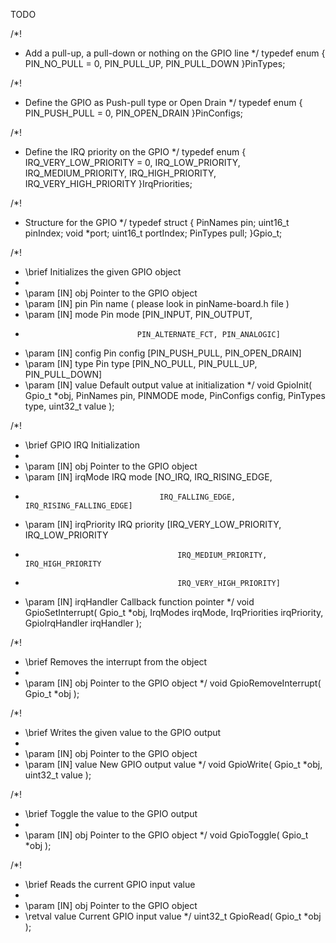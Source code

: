 TODO

/*!
 * Add a pull-up, a pull-down or nothing on the GPIO line
 */
typedef enum
{
    PIN_NO_PULL = 0,
    PIN_PULL_UP,
    PIN_PULL_DOWN
}PinTypes;

/*!
 * Define the GPIO as Push-pull type or Open Drain
 */
typedef enum
{
    PIN_PUSH_PULL = 0,
    PIN_OPEN_DRAIN
}PinConfigs;

/*!
 * Define the IRQ priority on the GPIO
 */
typedef enum
{
    IRQ_VERY_LOW_PRIORITY = 0,
    IRQ_LOW_PRIORITY,
    IRQ_MEDIUM_PRIORITY,
    IRQ_HIGH_PRIORITY,
    IRQ_VERY_HIGH_PRIORITY
}IrqPriorities;

/*!
 * Structure for the GPIO
 */
typedef struct
{
    PinNames  pin;
    uint16_t pinIndex;
    void *port;
    uint16_t portIndex;
    PinTypes pull;
}Gpio_t;

/*!
 * \brief Initializes the given GPIO object
 *
 * \param [IN] obj    Pointer to the GPIO object
 * \param [IN] pin    Pin name ( please look in pinName-board.h file )
 * \param [IN] mode   Pin mode [PIN_INPUT, PIN_OUTPUT,
 *                              PIN_ALTERNATE_FCT, PIN_ANALOGIC]
 * \param [IN] config Pin config [PIN_PUSH_PULL, PIN_OPEN_DRAIN]
 * \param [IN] type   Pin type [PIN_NO_PULL, PIN_PULL_UP, PIN_PULL_DOWN]
 * \param [IN] value  Default output value at initialization
 */
void GpioInit( Gpio_t *obj, PinNames pin, PINMODE mode, PinConfigs config, PinTypes type, uint32_t value );

/*!
 * \brief GPIO IRQ Initialization
 *
 * \param [IN] obj         Pointer to the GPIO object
 * \param [IN] irqMode     IRQ mode [NO_IRQ, IRQ_RISING_EDGE,
 *                                   IRQ_FALLING_EDGE, IRQ_RISING_FALLING_EDGE]
 * \param [IN] irqPriority IRQ priority [IRQ_VERY_LOW_PRIORITY, IRQ_LOW_PRIORITY
 *                                       IRQ_MEDIUM_PRIORITY, IRQ_HIGH_PRIORITY
 *                                       IRQ_VERY_HIGH_PRIORITY]
 * \param [IN] irqHandler  Callback function pointer
 */
void GpioSetInterrupt( Gpio_t *obj, IrqModes irqMode, IrqPriorities irqPriority, GpioIrqHandler irqHandler );

/*!
 * \brief Removes the interrupt from the object
 *
 * \param [IN] obj Pointer to the GPIO object
 */
void GpioRemoveInterrupt( Gpio_t *obj );

/*!
 * \brief Writes the given value to the GPIO output
 *
 * \param [IN] obj   Pointer to the GPIO object
 * \param [IN] value New GPIO output value
 */
void GpioWrite( Gpio_t *obj, uint32_t value );

/*!
 * \brief Toggle the value to the GPIO output
 *
 * \param [IN] obj   Pointer to the GPIO object
 */
void GpioToggle( Gpio_t *obj );

/*!
 * \brief Reads the current GPIO input value
 *
 * \param [IN] obj Pointer to the GPIO object
 * \retval value   Current GPIO input value
 */
uint32_t GpioRead( Gpio_t *obj );